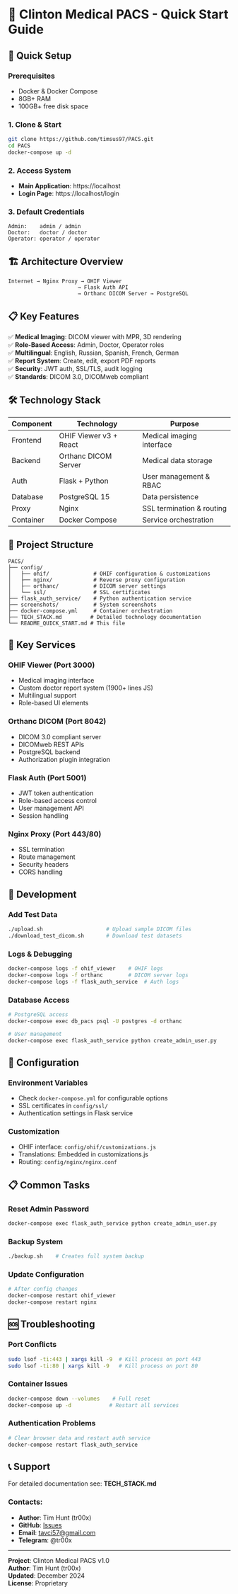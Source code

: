 # 🏥 Clinton Medical PACS - Quick Start Guide

## 🚀 Quick Setup

### Prerequisites
- Docker & Docker Compose
- 8GB+ RAM
- 100GB+ free disk space

### 1. Clone & Start
```bash
git clone https://github.com/timsus97/PACS.git
cd PACS
docker-compose up -d
```

### 2. Access System
- **Main Application**: https://localhost
- **Login Page**: https://localhost/login

### 3. Default Credentials
```
Admin:    admin / admin
Doctor:   doctor / doctor  
Operator: operator / operator
```

## 🏗️ Architecture Overview

```
Internet → Nginx Proxy → OHIF Viewer
                      → Flask Auth API
                      → Orthanc DICOM Server → PostgreSQL
```

## 📋 Key Features

✅ **Medical Imaging**: DICOM viewer with MPR, 3D rendering  
✅ **Role-Based Access**: Admin, Doctor, Operator roles  
✅ **Multilingual**: English, Russian, Spanish, French, German  
✅ **Report System**: Create, edit, export PDF reports  
✅ **Security**: JWT auth, SSL/TLS, audit logging  
✅ **Standards**: DICOM 3.0, DICOMweb compliant  

## 🛠️ Technology Stack

| Component | Technology | Purpose |
|-----------|------------|---------|
| Frontend | OHIF Viewer v3 + React | Medical imaging interface |
| Backend | Orthanc DICOM Server | Medical data storage |
| Auth | Flask + Python | User management & RBAC |
| Database | PostgreSQL 15 | Data persistence |
| Proxy | Nginx | SSL termination & routing |
| Container | Docker Compose | Service orchestration |

## 📁 Project Structure

```
PACS/
├── config/
│   ├── ohif/              # OHIF configuration & customizations
│   ├── nginx/             # Reverse proxy configuration  
│   ├── orthanc/           # DICOM server settings
│   └── ssl/               # SSL certificates
├── flask_auth_service/    # Python authentication service
├── screenshots/           # System screenshots
├── docker-compose.yml     # Container orchestration
├── TECH_STACK.md         # Detailed technology documentation
└── README_QUICK_START.md # This file
```

## 🔑 Key Services

### OHIF Viewer (Port 3000)
- Medical imaging interface
- Custom doctor report system (1900+ lines JS)
- Multilingual support
- Role-based UI elements

### Orthanc DICOM (Port 8042)
- DICOM 3.0 compliant server
- DICOMweb REST APIs
- PostgreSQL backend
- Authorization plugin integration

### Flask Auth (Port 5001)
- JWT token authentication
- Role-based access control
- User management API
- Session handling

### Nginx Proxy (Port 443/80)
- SSL termination
- Route management  
- Security headers
- CORS handling

## 🧪 Development

### Add Test Data
```bash
./upload.sh                    # Upload sample DICOM files
./download_test_dicom.sh       # Download test datasets
```

### Logs & Debugging
```bash
docker-compose logs -f ohif_viewer    # OHIF logs
docker-compose logs -f orthanc        # DICOM server logs  
docker-compose logs -f flask_auth_service  # Auth logs
```

### Database Access
```bash
# PostgreSQL access
docker-compose exec db_pacs psql -U postgres -d orthanc

# User management
docker-compose exec flask_auth_service python create_admin_user.py
```

## 🔧 Configuration

### Environment Variables
- Check `docker-compose.yml` for configurable options
- SSL certificates in `config/ssl/`
- Authentication settings in Flask service

### Customization
- OHIF interface: `config/ohif/customizations.js`
- Translations: Embedded in customizations.js
- Routing: `config/nginx/nginx.conf`

## 📋 Common Tasks

### Reset Admin Password
```bash
docker-compose exec flask_auth_service python create_admin_user.py
```

### Backup System
```bash
./backup.sh    # Creates full system backup
```

### Update Configuration
```bash
# After config changes
docker-compose restart ohif_viewer
docker-compose restart nginx
```

## 🆘 Troubleshooting

### Port Conflicts
```bash
sudo lsof -ti:443 | xargs kill -9  # Kill process on port 443
sudo lsof -ti:80 | xargs kill -9   # Kill process on port 80
```

### Container Issues
```bash
docker-compose down --volumes    # Full reset
docker-compose up -d            # Restart all services
```

### Authentication Problems
```bash
# Clear browser data and restart auth service
docker-compose restart flask_auth_service
```

## 📞 Support

For detailed documentation see: **TECH_STACK.md**

### Contacts:
- **Author**: Tim Hunt (tr00x)  
- **GitHub**: [Issues](https://github.com/timsus97/PACS/issues)
- **Email**: tavci57@gmail.com
- **Telegram**: @tr00x

---

**Project**: Clinton Medical PACS v1.0  
**Author**: Tim Hunt (tr00x)  
**Updated**: December 2024  
**License**: Proprietary 